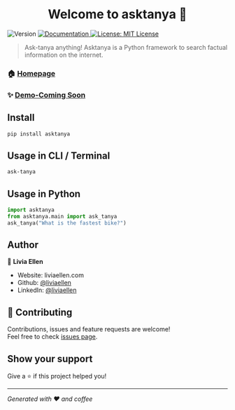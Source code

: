 <h1 align="center">Welcome to asktanya 👋</h1>
<p>
  <img alt="Version" src="https://img.shields.io/badge/version-1.0.4-blue.svg?cacheSeconds=2592000" />
  <a href="github.com/liviaellen/asktanya" target="_blank">
    <img alt="Documentation" src="https://img.shields.io/badge/documentation-yes-brightgreen.svg" />
  </a>
  <a href="#" target="_blank">
    <img alt="License: MIT License" src="https://img.shields.io/badge/License-MIT License-yellow.svg" />
  </a>
</p>

> Ask-tanya anything! Asktanya is a Python framework to search factual information on the internet.

### 🏠 [Homepage](https://github.com/liviaellen/asktanya/)

### ✨ [Demo-Coming Soon]()

## Install

```sh
pip install asktanya
```

## Usage in CLI / Terminal
```sh
ask-tanya
```

## Usage in Python
```python
import asktanya
from asktanya.main import ask_tanya
ask_tanya("What is the fastest bike?")
```

## Author

👤 **Livia Ellen**

* Website: liviaellen.com
* Github: [@liviaellen](https://github.com/liviaellen)
* LinkedIn: [@liviaellen](https://linkedin.com/in/liviaellen)

## 🤝 Contributing

Contributions, issues and feature requests are welcome!<br />Feel free to check [issues page](https://github.com/liviaellen/asktanya/issues).

## Show your support

Give a ⭐️ if this project helped you!

***
_Generated with ❤️ and coffee_

